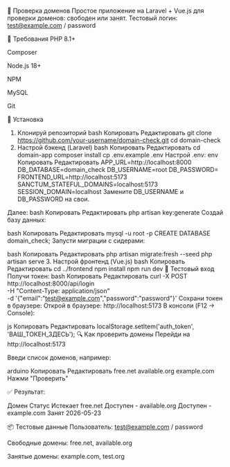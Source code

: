 🧪 Проверка доменов
Простое приложение на Laravel + Vue.js для проверки доменов: свободен или занят.
Тестовый логин: test@example.com / password

🧾 Требования
PHP 8.1+

Composer

Node.js 18+

NPM

MySQL

Git

🚀 Установка
1. Клонируй репозиторий
bash
Копировать
Редактировать
git clone https://github.com/your-username/domain-check.git
cd domain-check
2. Настрой бэкенд (Laravel)
bash
Копировать
Редактировать
cd domain-app
composer install
cp .env.example .env
Настрой .env:
env
Копировать
Редактировать
APP_URL=http://localhost:8000
DB_DATABASE=domain_check
DB_USERNAME=root
DB_PASSWORD=
FRONTEND_URL=http://localhost:5173
SANCTUM_STATEFUL_DOMAINS=localhost:5173
SESSION_DOMAIN=localhost
Замените DB_USERNAME и DB_PASSWORD на свои.

Далее:
bash
Копировать
Редактировать
php artisan key:generate
Создай базу данных:

bash
Копировать
Редактировать
mysql -u root -p
CREATE DATABASE domain_check;
Запусти миграции с сидерами:

bash
Копировать
Редактировать
php artisan migrate:fresh --seed
php artisan serve
3. Настрой фронтенд (Vue.js)
bash
Копировать
Редактировать
cd ../frontend
npm install
npm run dev
🔐 Тестовый вход
Получи токен:
bash
Копировать
Редактировать
curl -X POST http://localhost:8000/api/login \
  -H "Content-Type: application/json" \
  -d '{"email":"test@example.com","password":"password"}'
Сохрани токен в браузере:
Открой в браузере: http://localhost:5173
В консоли (F12 → Console):

js
Копировать
Редактировать
localStorage.setItem('auth_token', 'ВАШ_ТОКЕН_ЗДЕСЬ');
🔍 Как проверить домены
Перейди на http://localhost:5173

Введи список доменов, например:

arduino
Копировать
Редактировать
free.net
available.org
example.com
Нажми "Проверить"

✅ Результат:

Домен	Статус	Истекает
free.net	Доступен	-
available.org	Доступен	-
example.com	Занят	2026-05-23

📦 Тестовые данные
Пользователь: test@example.com / password

Свободные домены: free.net, available.org

Занятые домены: example.com, test.org

